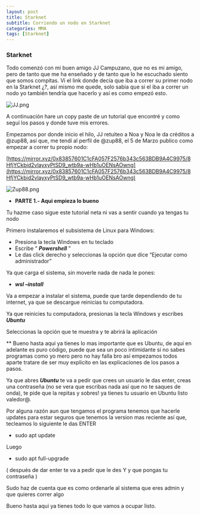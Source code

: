 ```yaml
---
layout: post
title: Starknet
subtitle: Corriendo un nodo en Starknet 
categories: MMA
tags: [Starknet]
---
```


### Starknet 

Todo comenzó con mi buen amigo JJ Campuzano, que no es mi amigo, pero de tanto que me ha enseñado y de tanto que lo he escuchado siento que somos compitas. Vi el link donde decía que iba a correr su primer nodo en la Starknet ¿?, así mismo me quede, solo sabia que si el iba a correr un nodo yo también tendría que hacerlo y así es como empezó esto. 

![JJ.png](https://s3-us-west-2.amazonaws.com/secure.notion-static.com/1783c984-f347-445a-966b-8fa224df739b/JJ.png)

A continuación hare un copy paste de un tutorial que encontré y como seguí los pasos y donde tuve mis errores. 

Empezamos por donde inicio el hilo, JJ retuiteo a Noa y Noa le da créditos a @zup88, así que, me tendí al perfil de @zup88, el 5 de Marzo publico como empezar a correr tu propio nodo: 

[https://mirror.xyz/0x83857601C1cFA057F2576b343c563BDB9A4C9975/8HfjYCkbid2vlayxyPtSD9_wtb9a-wHb1uOENsAOwng](https://mirror.xyz/0x83857601C1cFA057F2576b343c563BDB9A4C9975/8HfjYCkbid2vlayxyPtSD9_wtb9a-wHb1uOENsAOwng)

![Zup88.png](https://s3-us-west-2.amazonaws.com/secure.notion-static.com/fc5738a6-6ab6-4bfb-ae1d-dbd5ef59ce73/Zup88.png)

- **PARTE 1.- Aqui empieza lo bueno**

Tu hazme caso sigue este tutorial neta ni vas a sentir cuando ya tengas tu nodo

Primero ínstalaremos el subsistema de Linux para Windows: 

- Presiona la tecla Windows en tu teclado
- Escribe “ ***Powershell*** ”
- Le das click derecho y seleccionas la opción que dice “Ejecutar como administrador”

Ya que carga el sistema, sin moverle nada de nada le pones: 

- ***wsl –install***

Va a empezar a instalar el sistema, puede que tarde dependiendo de tu internet, ya que se descargue reinicias tu computadora. 

Ya que reinicies tu computadora, presionas la tecla Windows y escribes ***Ubuntu*** 

Seleccionas la opción que te muestra y te abrirá la aplicación

** Bueno hasta aqui ya tienes lo mas importante que es Ubuntu, de aqui en adelante es puro código, puede que sea un poco intimidante si no sabes programas como yo mero pero no hay falla bro así empezamos todos aparte tratare de ser muy explicito en las explicaciones de los pasos a pasos. 

Ya que abres ***Ubuntu*** te va a pedir que crees un usuario le das enter, creas una contraseña (no se vera que escribas nada así que no te saques de onda), te pide que la repitas y sobres! ya tienes tu usuario en Ubuntu listo valedor@. 

Por alguna razón aun que tengamos el programa tenemos que hacerle updates para estar seguros que tenemos la version mas reciente así que, tecleamos lo siguiente le das ENTER

- sudo apt update

Luego 

- sudo apt full-upgrade

 ( después de dar enter te va a pedir que le des Y y que pongas tu contraseña ) 

Sudo haz de cuenta que es como ordenarle al sistema que eres admin y que quieres correr algo 

Bueno hasta aqui ya tienes todo lo que vamos a ocupar listo.
